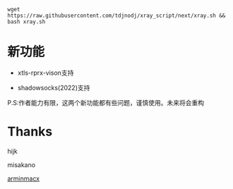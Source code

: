 ```shell
wget https://raw.githubusercontent.com/tdjnodj/xray_script/next/xray.sh && bash xray.sh
```

# 新功能

- xtls-rprx-vison支持

- shadowsocks(2022)支持

P.S:作者能力有限，这两个新功能都有些问题，谨慎使用。未来将会重构

# Thanks

hijk

misakano

[arminmacx](https://github.com/arminmacx/)
